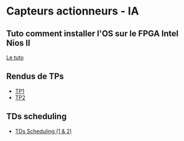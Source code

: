 # Capteurs actionneurs - IA

## Tuto comment installer l'OS sur le FPGA Intel Nios II

[Le tuto](Tuto/Tuto.md)

## Rendus de TPs

- [TP1](Rendu/TP1/TP1.md)
- [TP2](Rendu/TP2/TP2.md)

## TDs scheduling

- [TDs Scheduling (1 & 2)](./TPs_scheduling/tps_scheduling.md)
